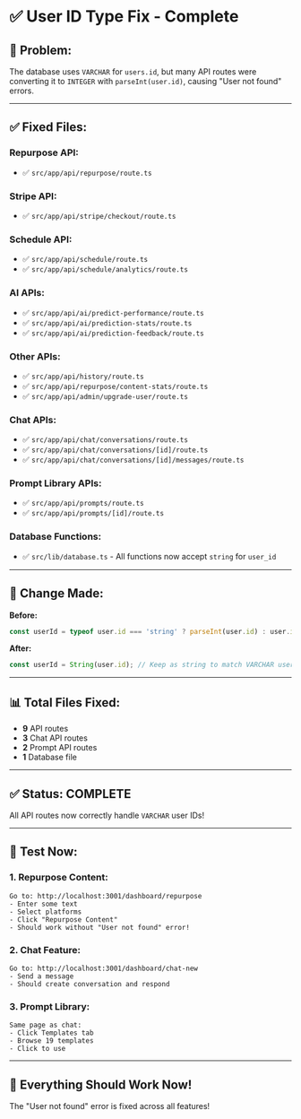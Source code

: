 # ✅ User ID Type Fix - Complete

## 🔧 **Problem:**
The database uses `VARCHAR` for `users.id`, but many API routes were converting it to `INTEGER` with `parseInt(user.id)`, causing "User not found" errors.

---

## ✅ **Fixed Files:**

### **Repurpose API:**
- ✅ `src/app/api/repurpose/route.ts`

### **Stripe API:**
- ✅ `src/app/api/stripe/checkout/route.ts`

### **Schedule API:**
- ✅ `src/app/api/schedule/route.ts`
- ✅ `src/app/api/schedule/analytics/route.ts`

### **AI APIs:**
- ✅ `src/app/api/ai/predict-performance/route.ts`
- ✅ `src/app/api/ai/prediction-stats/route.ts`
- ✅ `src/app/api/ai/prediction-feedback/route.ts`

### **Other APIs:**
- ✅ `src/app/api/history/route.ts`
- ✅ `src/app/api/repurpose/content-stats/route.ts`
- ✅ `src/app/api/admin/upgrade-user/route.ts`

### **Chat APIs:**
- ✅ `src/app/api/chat/conversations/route.ts`
- ✅ `src/app/api/chat/conversations/[id]/route.ts`
- ✅ `src/app/api/chat/conversations/[id]/messages/route.ts`

### **Prompt Library APIs:**
- ✅ `src/app/api/prompts/route.ts`
- ✅ `src/app/api/prompts/[id]/route.ts`

### **Database Functions:**
- ✅ `src/lib/database.ts` - All functions now accept `string` for `user_id`

---

## 🔄 **Change Made:**

**Before:**
```typescript
const userId = typeof user.id === 'string' ? parseInt(user.id) : user.id;
```

**After:**
```typescript
const userId = String(user.id); // Keep as string to match VARCHAR users.id
```

---

## 📊 **Total Files Fixed:**
- **9** API routes
- **3** Chat API routes  
- **2** Prompt API routes
- **1** Database file
---

## ✅ **Status: COMPLETE**

All API routes now correctly handle `VARCHAR` user IDs!

---

## 🧪 **Test Now:**

### **1. Repurpose Content:**
```
Go to: http://localhost:3001/dashboard/repurpose
- Enter some text
- Select platforms
- Click "Repurpose Content"
- Should work without "User not found" error!
```

### **2. Chat Feature:**
```
Go to: http://localhost:3001/dashboard/chat-new
- Send a message
- Should create conversation and respond
```

### **3. Prompt Library:**
```
Same page as chat:
- Click Templates tab
- Browse 19 templates
- Click to use
```

---

## 🎉 **Everything Should Work Now!**

The "User not found" error is fixed across all features!

